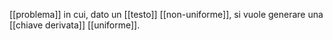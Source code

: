[[problema]] in cui, dato un [[testo]] [[non-uniforme]], si vuole generare una [[chiave derivata]] [[uniforme]].
